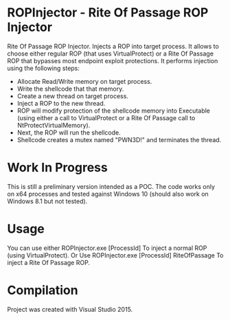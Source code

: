 # ROPInjector - Rite Of Passage ROP Injector
Rite Of Passage ROP Injector. Injects a ROP into target process. It allows to choose either regular ROP (that uses VirtualProtect) or a Rite Of Passage ROP that bypasses most endpoint exploit protections. It performs injection using the following steps:
* Allocate Read/Write memory on target process.
* Write the shellcode that that memory.
* Create a new thread on target process.
* Inject a ROP to the new thread.
* ROP will modify protection of the shellcode memory into Executable (using either a call to VirtualProtect or a Rite Of Passage call to NtProtectVirtualMemory).
* Next, the ROP will run the shellcode.
* Shellcode creates a mutex named "PWN3D!" and terminates the thread.

# Work In Progress
This is still a preliminary version intended as a POC. The code works only on x64 processes and tested against Windows 10 (should also work on Windows 8.1 but not tested).

# Usage
You can use either
ROPInjector.exe [ProcessId]
To inject a normal ROP (using VirtualProtect).
Or Use
ROPInjector.exe [ProcessId] RiteOfPassage
To inject a Rite Of Passage ROP.

# Compilation
Project was created with Visual Studio 2015.
